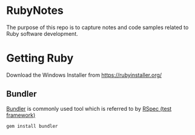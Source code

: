 # RubyNotes

The purpose of this repo is to capture notes and code samples related to Ruby software development.

# Getting Ruby

Download the Windows Installer from https://rubyinstaller.org/

## Bundler

[Bundler](https://bundler.io/) is commonly used tool which is referred to by [RSpec (test framework)](http://rspec.info/)

```
gem install bundler
```


